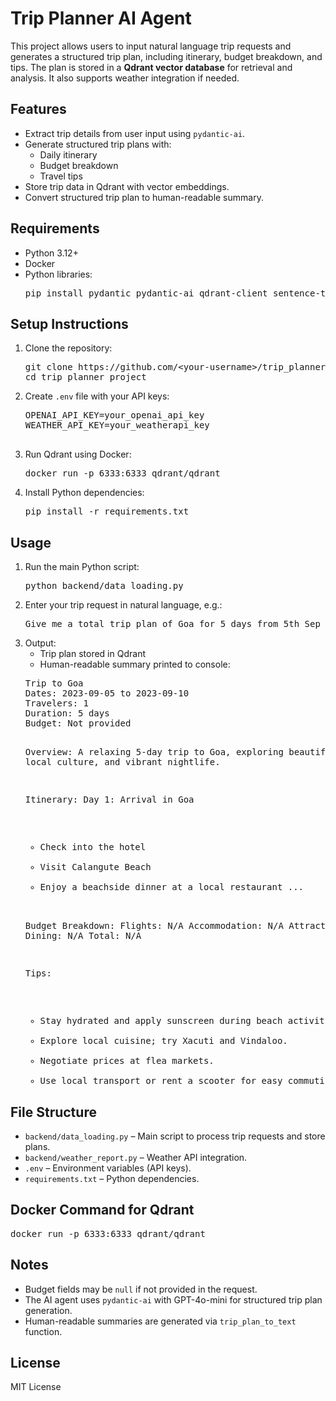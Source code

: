 <!DOCTYPE html>
<html lang="en">
<head>
  <meta charset="UTF-8">
  <title>Trip Planner AI Agent</title>
</head>
<body>

<h1>Trip Planner AI Agent</h1>

<p>This project allows users to input natural language trip requests and generates a structured trip plan, including itinerary, budget breakdown, and tips. The plan is stored in a <strong>Qdrant vector database</strong> for retrieval and analysis. It also supports weather integration if needed.</p>

<h2>Features</h2>
<ul>
  <li>Extract trip details from user input using <code>pydantic-ai</code>.</li>
  <li>Generate structured trip plans with:
    <ul>
      <li>Daily itinerary</li>
      <li>Budget breakdown</li>
      <li>Travel tips</li>
    </ul>
  </li>
  <li>Store trip data in Qdrant with vector embeddings.</li>
  <li>Convert structured trip plan to human-readable summary.</li>
</ul>

<h2>Requirements</h2>
<ul>
  <li>Python 3.12+</li>
  <li>Docker</li>
  <li>Python libraries:
    <pre>pip install pydantic pydantic-ai qdrant-client sentence-transformers python-dotenv requests</pre>
  </li>
</ul>

<h2>Setup Instructions</h2>
<ol>
  <li>Clone the repository:
    <pre>git clone https://github.com/&lt;your-username&gt;/trip_planner_weather_report_ai_agent.git
cd trip_planner_project</pre>
  </li>
  <li>Create <code>.env</code> file with your API keys:
    <pre>
OPENAI_API_KEY=your_openai_api_key
WEATHER_API_KEY=your_weatherapi_key
    </pre>
  </li>
  <li>Run Qdrant using Docker:
    <pre>docker run -p 6333:6333 qdrant/qdrant</pre>
  </li>
  <li>Install Python dependencies:
    <pre>pip install -r requirements.txt</pre>
  </li>
</ol>

<h2>Usage</h2>
<ol>
  <li>Run the main Python script:
    <pre>python backend/data_loading.py</pre>
  </li>
  <li>Enter your trip request in natural language, e.g.:
    <pre>Give me a total trip plan of Goa for 5 days from 5th Sep to 10th Sep.</pre>
  </li>
  <li>Output:
    <ul>
      <li>Trip plan stored in Qdrant</li>
      <li>Human-readable summary printed to console:</li>
    </ul>
    <pre>
Trip to Goa
Dates: 2023-09-05 to 2023-09-10
Travelers: 1
Duration: 5 days
Budget: Not provided

Overview:
A relaxing 5-day trip to Goa, exploring beautiful beaches, local culture, and vibrant nightlife.

Itinerary:
Day 1: Arrival in Goa
  - Check into the hotel
  - Visit Calangute Beach
  - Enjoy a beachside dinner at a local restaurant
...

Budget Breakdown:
  Flights: N/A
  Accommodation: N/A
  Attractions: N/A
  Dining: N/A
  Total: N/A

Tips:
  - Stay hydrated and apply sunscreen during beach activities.
  - Explore local cuisine; try Xacuti and Vindaloo.
  - Negotiate prices at flea markets.
  - Use local transport or rent a scooter for easy commuting.
    </pre>
  </li>
</ol>

<h2>File Structure</h2>
<ul>
  <li><code>backend/data_loading.py</code> – Main script to process trip requests and store plans.</li>
  <li><code>backend/weather_report.py</code> – Weather API integration.</li>
  <li><code>.env</code> – Environment variables (API keys).</li>
  <li><code>requirements.txt</code> – Python dependencies.</li>
</ul>

<h2>Docker Command for Qdrant</h2>
<pre>docker run -p 6333:6333 qdrant/qdrant</pre>

<h2>Notes</h2>
<ul>
  <li>Budget fields may be <code>null</code> if not provided in the request.</li>
  <li>The AI agent uses <code>pydantic-ai</code> with GPT-4o-mini for structured trip plan generation.</li>
  <li>Human-readable summaries are generated via <code>trip_plan_to_text</code> function.</li>
</ul>

<h2>License</h2>
<p>MIT License</p>

</body>
</html>

